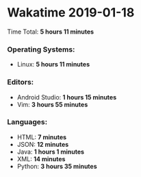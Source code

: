 # Wakatime 2019-01-18

Time Total: **5 hours 11 minutes**

### Operating Systems:
- Linux: **5 hours 11 minutes** 

### Editors:
- Android Studio: **1 hours 15 minutes** 
- Vim: **3 hours 55 minutes** 

### Languages:
- HTML: **7 minutes** 
- JSON: **12 minutes** 
- Java: **1 hours 1 minutes** 
- XML: **14 minutes** 
- Python: **3 hours 35 minutes** 

